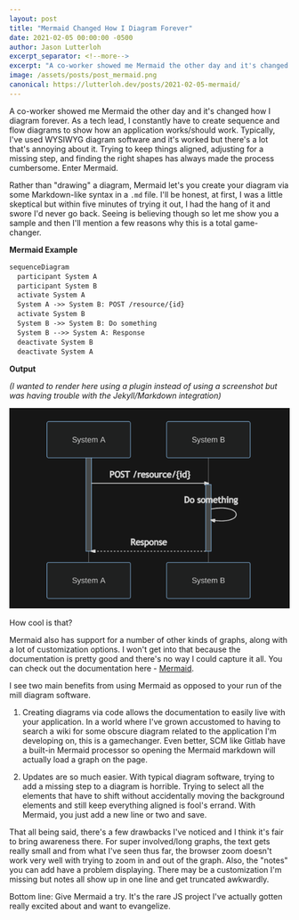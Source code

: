 ```yaml
---
layout: post
title: "Mermaid Changed How I Diagram Forever"
date: 2021-02-05 00:00:00 -0500
author: Jason Lutterloh
excerpt_separator: <!--more-->
excerpt: "A co-worker showed me Mermaid the other day and it's changed how I diagram forever."
image: /assets/posts/post_mermaid.png
canonical: https://lutterloh.dev/posts/2021-02-05-mermaid/
---
```


A co-worker showed me Mermaid the other day and it's changed how I diagram forever. As a tech lead, I constantly have to create sequence and flow diagrams to show how an application works/should work. Typically, I've used WYSIWYG diagram software and it's worked but there's a lot that's annoying about it. Trying to keep things aligned, adjusting for a missing step, and finding the right shapes has always made the process cumbersome. Enter Mermaid.

Rather than "drawing" a diagram, Mermaid let's you create your diagram via some Markdown-like syntax in a `.md` file. I'll be honest, at first, I was a little skeptical but within five minutes of trying it out, I had the hang of it and swore I'd never go back. Seeing is believing though so let me show you a sample and then I'll mention a few reasons why this is a total game-changer.

**Mermaid Example**

```markdown
sequenceDiagram
  participant System A
  participant System B
  activate System A
  System A ->> System B: POST /resource/{id}
  activate System B
  System B ->> System B: Do something
  System B -->> System A: Response
  deactivate System B
  deactivate System A
```

**Output**

_(I wanted to render here using a plugin instead of using a screenshot but was having trouble with the Jekyll/Markdown integration)_

![Mermaid](/assets/posts/mermaid.png)

How cool is that?

Mermaid also has support for a number of other kinds of graphs, along with a lot of customization options. I won't get into that because the documentation is pretty good and there's no way I could capture it all. You can check out the documentation here - [Mermaid](https://mermaid-js.github.io/mermaid/#/).

I see two main benefits from using Mermaid as opposed to your run of the mill diagram software.

1. Creating diagrams via code allows the documentation to easily live with your application. In a world where I've grown accustomed to having to search a wiki for some obscure diagram related to the application I'm developing on, this is a gamechanger. Even better, SCM like Gitlab have a built-in Mermaid processor so opening the Mermaid markdown will actually load a graph on the page.

2. Updates are so much easier. With typical diagram software, trying to add a missing step to a diagram is horrible. Trying to select all the elements that have to shift without accidentally moving the background elements and still keep everything aligned is fool's errand. With Mermaid, you just add a new line or two and save.

That all being said, there's a few drawbacks I've noticed and I think it's fair to bring awareness there. For super involved/long graphs, the text gets really small and from what I've seen thus far, the browser zoom doesn't work very well with trying to zoom in and out of the graph. Also, the "notes" you can add have a problem displaying. There may be a customization I'm missing but notes all show up in one line and get truncated awkwardly.

Bottom line: Give Mermaid a try. It's the rare JS project I've actually gotten really excited about and want to evangelize.
